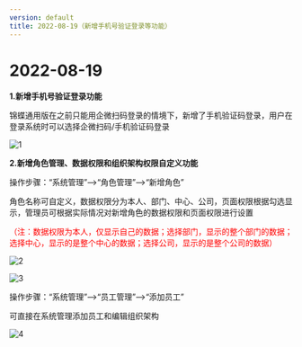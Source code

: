 ```yaml
---
version: default
title: 2022-08-19（新增手机号验证登录等功能）
---
```

# 2022-08-19

<ImageViewer/>

**1.新增手机号验证登录功能**

锦蝶通用版在之前只能用企微扫码登录的情境下，新增了手机验证码登录，用户在登录系统时可以选择企微扫码/手机验证码登录

![1](/assets/media/2022.08.19.1.jpg "1")

**2.新增角色管理、数据权限和组织架构权限自定义功能**

操作步骤：“系统管理”-->“角色管理”-->“新增角色”

角色名称可自定义，数据权限分为本人、部门、中心、公司，页面权限根据勾选显示，管理员可根据实际情况对新增角色的数据权限和页面权限进行设置

<span style="color:red">（注：数据权限为本人，仅显示自己的数据；选择部门，显示的整个部门的数据；选择中心，显示的是整个中心的数据；选择公司，显示的是整个公司的数据）</span>

![2](/assets/media/2022.08.19.2.png "2")

![3](/assets/media/2022.08.19.3.png "3")

操作步骤：“系统管理”-->“员工管理”-->“添加员工”

可直接在系统管理添加员工和编辑组织架构

![4](/assets/media/2022.08.19.4.png "4")